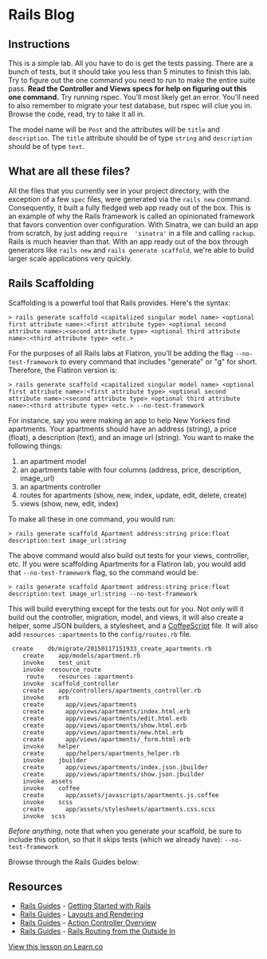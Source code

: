 # Rails Blog

## Instructions

This is a simple lab. All you have to do is get the tests passing. There are a bunch of tests, but it should take you less than 5 minutes to finish this lab. Try to figure out the one command you need to run to make the entire suite pass. **Read the Controller and Views specs for help on figuring out this one command.** Try running rspec. You'll most likely get an error. You'll need to also remember to migrate your test database, but rspec will clue you in. Browse the code, read, try to take it all in.

The model name will be `Post` and the attributes will be `title` and `description`. The `title` attribute should be of type `string` and `description` should be of type `text`.

## What are all these files?

All the files that you currently see in your project directory, with the exception of a few `spec` files, were generated via the `rails new` command. Consequently, it built a fully fledged web app ready out of the box. This is an example of why the Rails framework is called an opinionated framework that favors convention over configuration. With Sinatra, we can build an app from scratch, by just adding `require  'sinatra'` in a file and calling `rackup`. Rails is much heavier than that. With an app ready out of the box through generators like `rails new` and `rails generate scaffold`, we're able to build larger scale applications very quickly.

## Rails Scaffolding

Scaffolding is a powerful tool that Rails provides. Here's the syntax:

```
> rails generate scaffold <capitalized singular model name> <optional first attribute name>:<first attribute type> <optional second attribute name>:<second attribute type> <optional third attribute name>:<third attribute type> <etc.>
```

For the purposes of all Rails labs at Flatiron, you'll be adding the flag `--no-test-framework` to every command that includes "generate" or "g" for short. Therefore, the Flatiron version is:

```
> rails generate scaffold <capitalized singular model name> <optional first attribute name>:<first attribute type> <optional second attribute name>:<second attribute type> <optional third attribute name>:<third attribute type> <etc.> --no-test-framework
```

For instance, say you were making an app to help New Yorkers find apartments. Your apartments should have an address (string), a price (float), a description (text), and an image url (string). You want to make the following things:

1. an apartment model
2. an apartments table with four columns (address, price, description, image_url)
3. an apartments controller
4. routes for apartments (show, new, index, update, edit, delete, create)
5. views (show, new, edit, index)

To make all these in one command, you would run:

```
> rails generate scaffold Apartment address:string price:float description:text image_url:string
```

The above command would also build out tests for your views, controller, etc. If you were scaffolding Apartments for a Flatiron lab, you would add that `--no-test-framework` flag, so the command would be:

```
> rails generate scaffold Apartment address:string price:float description:text image_url:string --no-test-framework
```

This will build everything except for the tests out for you. Not only will it build out the controller, migration, model, and views, it will also create a helper, some JSON builders, a stylesheet, and a [CoffeeScript](http://coffeescript.org/) file. It will also add `resources :apartments` to the `config/routes.rb` file.

```
 create    db/migrate/20150117151933_create_apartments.rb
    create    app/models/apartment.rb
    invoke    test_unit
    invoke  resource_route
     route    resources :apartments
    invoke  scaffold_controller
    create    app/controllers/apartments_controller.rb
    invoke    erb
    create      app/views/apartments
    create      app/views/apartments/index.html.erb
    create      app/views/apartments/edit.html.erb
    create      app/views/apartments/show.html.erb
    create      app/views/apartments/new.html.erb
    create      app/views/apartments/_form.html.erb
    invoke    helper
    create      app/helpers/apartments_helper.rb
    invoke    jbuilder
    create      app/views/apartments/index.json.jbuilder
    create      app/views/apartments/show.json.jbuilder
    invoke  assets
    invoke    coffee
    create      app/assets/javascripts/apartments.js.coffee
    invoke    scss
    create      app/assets/stylesheets/apartments.css.scss
    invoke  scss

```

<em>Before anything</em>, note that when you generate your scaffold, be sure to include this option, so that it skips tests (which we already have): `--no-test-framework`

Browse through the Rails Guides below:

## Resources

* [Rails Guides](http://guides.rubyonrails.org/) - [Getting Started with Rails](http://guides.rubyonrails.org/getting_started.html)
* [Rails Guides](http://guides.rubyonrails.org/) - [Layouts and Rendering](http://guides.rubyonrails.org/layouts_and_rendering.html)
* [Rails Guides](http://guides.rubyonrails.org/) - [Action Controller Overview](http://guides.rubyonrails.org/action_controller_overview.html)
* [Rails Guides](http://guides.rubyonrails.org/) - [Rails Routing from the Outside In](http://guides.rubyonrails.org/routing.html)

<a href='https://learn.co/lessons/rails-blog-scaffold' data-visibility='hidden'>View this lesson on Learn.co</a>
